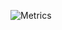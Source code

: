 ![Metrics](https://metrics.lecoq.io/jsockchain?template=classic&followup=1&isocalendar=1&languages=1&pagespeed=1&posts=1&projects=1&stars=1&pagespeed.detailed=false&pagespeed.screenshot=false&posts.limit=4&posts.source=dev.to&isocalendar.duration=full-year&projects.limit=6&stars.limit=4&config.timezone=America%2FLos_Angeles)
